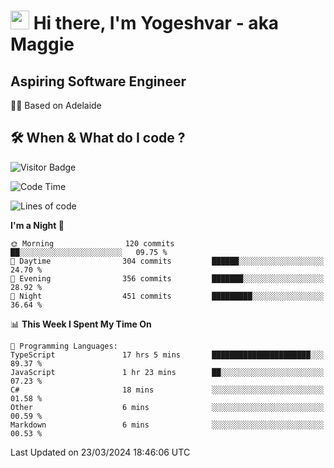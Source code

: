 <h1><img src="https://emojis.slackmojis.com/emojis/images/1531849430/4246/blob-sunglasses.gif?1531849430" width="30"/> Hi there, I'm Yogeshvar - aka Maggie</h1>

## Aspiring Software Engineer
🏂🏻  Based on Adelaide 

## 🛠 When & What do I code ?  

![Visitor Badge](https://visitor-badge.feriirawann.repl.co?username=yogeshvar&repo=yogeshvar&label=Visitors&style=plastic&color=%23457BFF&contentType=svg)

<!--START_SECTION:waka-->
![Code Time](http://img.shields.io/badge/Code%20Time-2%2C775%20hrs%2026%20mins-blue)

![Lines of code](https://img.shields.io/badge/From%20Hello%20World%20I%27ve%20Written-4.1%20million%20lines%20of%20code-blue)

**I'm a Night 🦉** 

```text
🌞 Morning                120 commits         ██░░░░░░░░░░░░░░░░░░░░░░░   09.75 % 
🌆 Daytime                304 commits         ██████░░░░░░░░░░░░░░░░░░░   24.70 % 
🌃 Evening                356 commits         ███████░░░░░░░░░░░░░░░░░░   28.92 % 
🌙 Night                  451 commits         █████████░░░░░░░░░░░░░░░░   36.64 % 
```


📊 **This Week I Spent My Time On** 

```text
💬 Programming Languages: 
TypeScript               17 hrs 5 mins       ██████████████████████░░░   89.37 % 
JavaScript               1 hr 23 mins        ██░░░░░░░░░░░░░░░░░░░░░░░   07.23 % 
C#                       18 mins             ░░░░░░░░░░░░░░░░░░░░░░░░░   01.58 % 
Other                    6 mins              ░░░░░░░░░░░░░░░░░░░░░░░░░   00.59 % 
Markdown                 6 mins              ░░░░░░░░░░░░░░░░░░░░░░░░░   00.53 % 
```


 Last Updated on 23/03/2024 18:46:06 UTC
<!--END_SECTION:waka-->
